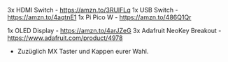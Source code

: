 3x HDMI Switch - https://amzn.to/3RUlFLq
1x USB Switch - https://amzn.to/4aqtnE1
1x Pi Pico W - https://amzn.to/486Q1Qr

1x OLED Display - https://amzn.to/4arJZeG
3x Adafruit NeoKey Breakout - https://www.adafruit.com/product/4978
+ Zuzüglich MX Taster und Kappen eurer Wahl.
